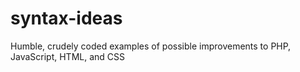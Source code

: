# syntax-ideas
Humble, crudely coded examples of possible improvements to PHP, JavaScript, HTML, and CSS
